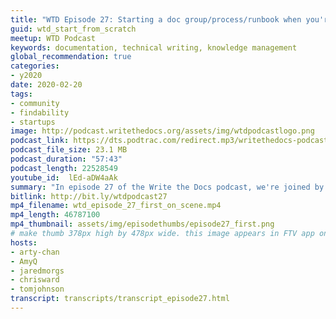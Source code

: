 ```yaml
---
title: "WTD Episode 27: Starting a doc group/process/runbook when you're the first"
guid: wtd_start_from_scratch
meetup: WTD Podcast
keywords: documentation, technical writing, knowledge management
global_recommendation: true
categories:
- y2020
date: 2020-02-20
tags:
- community
- findability
- startups
image: http://podcast.writethedocs.org/assets/img/wtdpodcastlogo.png
podcast_link: https://dts.podtrac.com/redirect.mp3/writethedocs-podcast.s3-us-west-2.amazonaws.com/wtd_episode_27_first_on_scene.mp3
podcast_file_size: 23.1 MB
podcast_duration: "57:43"
podcast_length: 22528549
youtube_id:  lEd-aDW4aAk
summary: "In episode 27 of the Write the Docs podcast, we're joined by Cynthin Ng and Amy Qualls from GitLab to talk about strategies for starting up docs in organizations where there aren't any other tech writers and where you're first on scene setting up shop. What are your first steps as a documentarian when there isn't anyone else, when processes, contacts, tools, and other systems aren't documented or described anywhere? When you're first on scene, docs might not even be your full-time job but rather a task that's on the side of your desk and which you have to bootstrap from ground zero."
bitlink: http://bit.ly/wtdpodcast27
mp4_filename: wtd_episode_27_first_on_scene.mp4
mp4_length: 46787100
mp4_thumbnail: assets/img/episodethumbs/episode27_first.png
# make thumb 378px high by 478px wide. this image appears in FTV app only
hosts:
- arty-chan
- AmyQ
- jaredmorgs
- chrisward
- tomjohnson
transcript: transcripts/transcript_episode27.html
---
```

